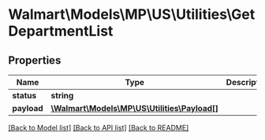 # Walmart\Models\MP\US\Utilities\GetDepartmentList

## Properties

Name | Type | Description | Notes
------------ | ------------- | ------------- | -------------
**status** | **string** |  | [optional]
**payload** | [**\Walmart\Models\MP\US\Utilities\Payload[]**](Payload.md) |  | [optional]


[[Back to Model list]](./) [[Back to API list]](../../../../../README.md#supported-apis) [[Back to README]](../../../../../README.md)
